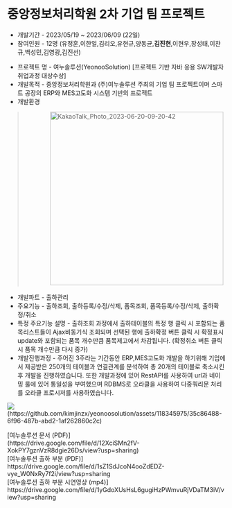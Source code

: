 # 중앙정보처리학원 2차 기업 팀 프로젝트
- 개발기간 - 2023/05/19 ~ 2023/06/09 (22일)
- 참여인원 - 12명 (유정훈,이한얼,김리오,유현규,양동균,**김진현**,이현우,장성태,이찬규,백성민,김영광,김진선)<p>
- 프로젝트 명 - 여누솔루션(YeonooSolution)  [프로젝트 기반 자바 응용 SW개발자 취업과정 대상수상]
- 개발목적 - 중앙정보처리학원과 (주)여누솔루션 주최의 기업 팀 프로젝트이며 스마트 공장의 ERP와 MES고도화 시스템 기반의 프로젝트
- 개발환경
> &nbsp;&nbsp;&nbsp;&nbsp;&nbsp;&nbsp;&nbsp;&nbsp;&nbsp;&nbsp;&nbsp;&nbsp;&nbsp;&nbsp;&nbsp;<img width="400" alt="KakaoTalk_Photo_2023-06-20-09-20-42" src="https://github.com/kimjinzx/yeonoosolution/assets/118345975/76d6da04-1be4-4e62-8f23-260f7eb78e5c">
- 개발파트 - 출하관리
- 주요기능 - 출하조회, 출하등록/수정/삭제, 품목조회, 품목등록/수정/삭제, 출하확정/취소
- 특정 주요기능 설명 -  출하조회 과정에서 출하테이블의 특정 행 클릭 시 포함되는 품목리스트들이 Ajax비동기식 조회되며 선택된 행에 출하확정 버튼 클릭 시 확정표시 update와 포함되는 품목 개수만큼 품목제고에서 차감됩니다. (확정취소 버튼 클릭 시 품목 개수만큼 다시 증가)
- 개발진행과정 - 주어진 3주라는 기간동안 ERP,MES고도화 개발을 하기위해 기업에서 제공받은 250개의 테이블과 연결관계를 분석하여 총 20개의 테이블로 축소시킨 후 개발을 진행하였습니다.
              또한 개발과정에 있어 RestAPI를 사용하여 url과 네이밍 룰에 있어 통일성을 부여했으며 RDBMS로 오라클을 사용하여 다중쿼리문 처리를 오라클 프로시저를 사용하였습니다. 

<p>
   


<img src="![KakaoTalk_Photo_2023-06-24-11-24-35](https://github.com/kimjinzx/yeonoosolution/assets/118345975/3bf12648-b96f-4140-9064-69fbc2edd95a)" >
(https://github.com/kimjinzx/yeonoosolution/assets/118345975/35c86488-6f96-487b-abd2-1af262860c2c)

<p>
[여누솔루션 문서 (PDF)] <br> (https://drive.google.com/file/d/12XciSMn2fV-XokPY7gznVzR8dgie26Ds/view?usp=sharing)
<br>
[여누솔루션 출하 부분 (PDF)] <br> https://drive.google.com/file/d/1sZ1SdJcoN4ooZdEDZ-vye_W0NxRy7f2i/view?usp=sharing
<br>
[여누솔루션 출하 부분 시연영상 (mp4)] <br> https://drive.google.com/file/d/1yGdoXUsHsL6gugiHzPWmvuRjVDaTM3iV/view?usp=sharing
